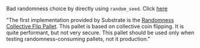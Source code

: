 Bad randomness choice by directly using `random_seed`. Click [here](https://docs.substrate.io/main-docs/build/randomness/#security-properties)


"The first implementation provided by Substrate is the [Randomness Collective Flip Pallet](https://paritytech.github.io/substrate/master/pallet_randomness_collective_flip/index.html). This pallet is based on collective coin flipping. It is quite performant, but not very secure. This pallet should be used only when testing randomness-consuming pallets, not it production."